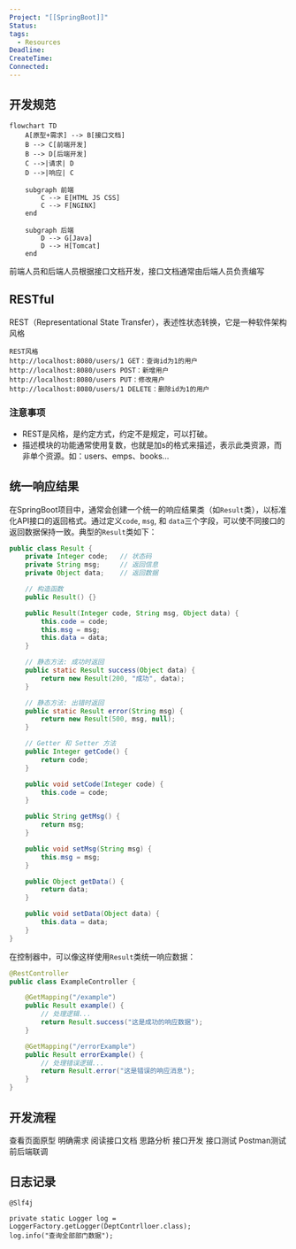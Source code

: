 ```yaml
---
Project: "[[SpringBoot]]"
Status: 
tags:
  - Resources
Deadline: 
CreateTime: 
Connected:
---
```

## 开发规范

```mermaid
flowchart TD
    A[原型+需求] --> B[接口文档]
    B --> C[前端开发] 
    B --> D[后端开发] 
    C -->|请求| D
    D -->|响应| C

    subgraph 前端
        C --> E[HTML JS CSS]
        C --> F[NGINX]
    end

    subgraph 后端
        D --> G[Java]
        D --> H[Tomcat]
    end

```

前端人员和后端人员根据接口文档开发，接口文档通常由后端人员负责编写
## RESTful
REST（Representational State Transfer），表述性状态转换，它是一种软件架构风格

```http
REST风格
http://localhost:8080/users/1 GET：查询id为1的用户
http://localhost:8080/users POST：新增用户         
http://localhost:8080/users PUT：修改用户
http://localhost:8080/users/1 DELETE：删除id为1的用户       
```

### 注意事项
- REST是风格，是约定方式，约定不是规定，可以打破。
- 描述模块的功能通常使用复数，也就是加s的格式来描述，表示此类资源，而非单个资源。如：users、emps、books...

## 统一响应结果
在SpringBoot项目中，通常会创建一个统一的响应结果类（如`Result`类），以标准化API接口的返回格式。通过定义`code`, `msg`, 和 `data`三个字段，可以使不同接口的返回数据保持一致。典型的`Result`类如下：

```java
public class Result {
    private Integer code;   // 状态码
    private String msg;     // 返回信息
    private Object data;    // 返回数据

    // 构造函数
    public Result() {}

    public Result(Integer code, String msg, Object data) {
        this.code = code;
        this.msg = msg;
        this.data = data;
    }

    // 静态方法: 成功时返回
    public static Result success(Object data) {
        return new Result(200, "成功", data);
    }

    // 静态方法: 出错时返回
    public static Result error(String msg) {
        return new Result(500, msg, null);
    }

    // Getter 和 Setter 方法
    public Integer getCode() {
        return code;
    }

    public void setCode(Integer code) {
        this.code = code;
    }

    public String getMsg() {
        return msg;
    }

    public void setMsg(String msg) {
        this.msg = msg;
    }

    public Object getData() {
        return data;
    }

    public void setData(Object data) {
        this.data = data;
    }
}
```

在控制器中，可以像这样使用`Result`类统一响应数据：

```java
@RestController
public class ExampleController {

    @GetMapping("/example")
    public Result example() {
        // 处理逻辑...
        return Result.success("这是成功的响应数据");
    }

    @GetMapping("/errorExample")
    public Result errorExample() {
        // 处理错误逻辑...
        return Result.error("这是错误的响应消息");
    }
}
```

## 开发流程
查看页面原型
明确需求
阅读接口文档
思路分析
接口开发
接口测试 Postman测试
前后端联调



## 日志记录
```
@Slf4j

private static Logger log = LoggerFactory.getLogger(DeptContrlloer.class);
log.info("查询全部部门数据");
```